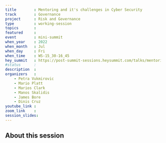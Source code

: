 ```yaml
---
title        : Mentoring and it's challenges in Cyber Security
track        : Governance
project      : Risk and Governance
type         : working-session
topics       : 
featured     :
event        : mini-summit
when_year    : 2022
when_month   : Jul
when_day     : Fri
when_time    : WS-15_30-16_45
hey_summit   : https://post-summit-sessions.heysummit.com/talks/mentoring-and-its-challenges-in-cyber-security/
#status      : 
description  :
organizers   :
    - Petra Vukmirovic
    - Mario Platt
    - Marios Clark
    - Manos Skalidis
    - James Bore
    - Dinis Cruz
youtube_link : 
zoom_link    :
session_slides:
---
```



## About this session

